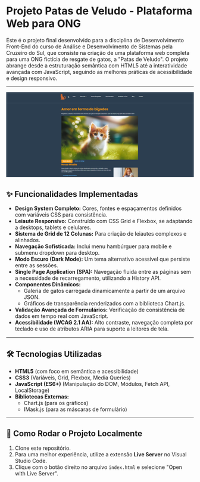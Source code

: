 # Projeto Patas de Veludo - Plataforma Web para ONG

Este é o projeto final desenvolvido para a disciplina de Desenvolvimento Front-End do curso de Análise e Desenvolvimento de Sistemas pela Cruzeiro do Sul, que consiste na criação de uma plataforma web completa para uma ONG fictícia de resgate de gatos, a "Patas de Veludo". O projeto abrange desde a estruturação semântica com HTML5 até a interatividade avançada com JavaScript, seguindo as melhores práticas de acessibilidade e design responsivo.

---

![📸 Screenshot](docs/screenshot-projeto.png)

## ✨ Funcionalidades Implementadas

* **Design System Completo:** Cores, fontes e espaçamentos definidos com variáveis CSS para consistência.
* **Leiaute Responsivo:** Construído com CSS Grid e Flexbox, se adaptando a desktops, tablets e celulares.
* **Sistema de Grid de 12 Colunas:** Para criação de leiautes complexos e alinhados.
* **Navegação Sofisticada:** Inclui menu hambúrguer para mobile e submenu dropdown para desktop.
* **Modo Escuro (Dark Mode):** Um tema alternativo acessível que persiste entre as sessões.
* **Single Page Application (SPA):** Navegação fluida entre as páginas sem a necessidade de recarregamento, utilizando a History API.
* **Componentes Dinâmicos:**
    * Galeria de gatos carregada dinamicamente a partir de um arquivo JSON.
    * Gráficos de transparência renderizados com a biblioteca Chart.js.
* **Validação Avançada de Formulários:** Verificação de consistência de dados em tempo real com JavaScript.
* **Acessibilidade (WCAG 2.1 AA):** Alto contraste, navegação completa por teclado e uso de atributos ARIA para suporte a leitores de tela.

---

## 🛠️ Tecnologias Utilizadas

* **HTML5** (com foco em semântica e acessibilidade)
* **CSS3** (Variáveis, Grid, Flexbox, Media Queries)
* **JavaScript (ES6+)** (Manipulação do DOM, Módulos, Fetch API, LocalStorage)
* **Bibliotecas Externas:**
    * Chart.js (para os gráficos)
    * IMask.js (para as máscaras de formulário)

---

## 🚀 Como Rodar o Projeto Localmente

1.  Clone este repositório.
2.  Para uma melhor experiência, utilize a extensão **Live Server** no Visual Studio Code.
3.  Clique com o botão direito no arquivo `index.html` e selecione "Open with Live Server".
